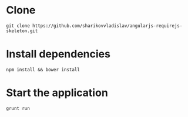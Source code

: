 Clone
=====
```git clone https://github.com/sharikovvladislav/angularjs-requirejs-skeleton.git```

Install dependencies
=====
```npm install && bower install```

Start the application
=====

```grunt run```